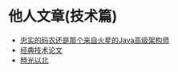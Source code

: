 # 他人文章(技术篇)



- [忠实的码农还是那个来自火星的Java高级架构师](https://www.zhihu.com/people/zhong-shi-de-ma-nong/posts?page=5 )
- [经典技术论文](https://juejin.im/user/57b18969165abd00542e036a/posts)
- [時光以北](https://juejin.im/user/5b610aabe51d45191c7e8d47/posts)
